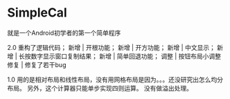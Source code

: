 # SimpleCal
就是一个Android初学者的第一个简单程序

2.0
重构了逻辑代码；
新增 | 开根功能；
新增 | 开方功能；
新增 | 中文显示；
新增 | 长按数字显示窗口复制结果；
新增 | 简单回退功能；
调整 | 按钮布局小调整
修复 | 修复了若干bug

1.0
用的是相对布局和线性布局，没有用网格布局是因为。。。还没研究出怎么均分布局。
另外，这个计算器只能单步实现四则运算。
没有做溢出处理。
